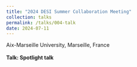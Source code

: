 ```yaml
---
title: "2024 DESI Summer Collaboration Meeting"
collection: talks
permalink: /talks/004-talk
date: 2024-07-11
---
```


Aix-Marseille University, Marseille, France<br>
 <br>
<strong>Talk: Spotlight talk</strong>
